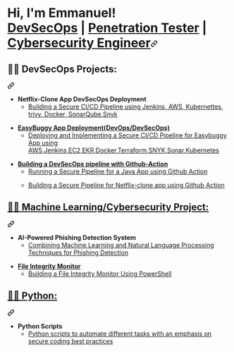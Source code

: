 ### 
<div class="markdown-heading" dir="auto"><h1 class="heading-element" dir="auto">Hi, I'm Emmanuel! <br><a href="https://github.com/dubcygoat">DevSecOps</a> | <a href="https://www.linkedin.com/in/e-omale/" rel="nofollow">Penetration Tester</a> | <a href="https://www.linkedin.com/in/e-omale/" rel="nofollow">Cybersecurity Engineer</a><svg class="octicon octicon-link" viewBox="0 0 16 16" version="1.1" width="16" height="16" aria-hidden="true"><path d="m7.775 3.275 1.25-1.25a3.5 3.5 0 1 1 4.95 4.95l-2.5 2.5a3.5 3.5 0 0 1-4.95 0 .751.751 0 0 1 .018-1.042.751.751 0 0 1 1.042-.018 1.998 1.998 0 0 0 2.83 0l2.5-2.5a2.002 2.002 0 0 0-2.83-2.83l-1.25 1.25a.751.751 0 0 1-1.042-.018.751.751 0 0 1-.018-1.042Zm-4.69 9.64a1.998 1.998 0 0 0 2.83 0l1.25-1.25a.751.751 0 0 1 1.042.018.751.751 0 0 1 .018 1.042l-1.25 1.25a3.5 3.5 0 1 1-4.95-4.95l2.5-2.5a3.5 3.5 0 0 1 4.95 0 .751.751 0 0 1-.018 1.042.751.751 0 0 1-1.042.018 1.998 1.998 0 0 0-2.83 0l-2.5 2.5a1.998 1.998 0 0 0 0 2.83Z"></path></svg></a></div>
<div class="markdown-heading" dir="auto"><h2 class="heading-element" dir="auto">👨&zwj;💻 DevSecOps Projects:</h2><a id="user-content--DevSecOps-Projects" class="anchor" aria-label="Permalink: 👨&zwj;💻 DevSecOps-Projects:" href="#-DevSecOps-Projects"><svg class="octicon octicon-link" viewBox="0 0 16 16" version="1.1" width="16" height="16" aria-hidden="true"><path d="m7.775 3.275 1.25-1.25a3.5 3.5 0 1 1 4.95 4.95l-2.5 2.5a3.5 3.5 0 0 1-4.95 0 .751.751 0 0 1 .018-1.042.751.751 0 0 1 1.042-.018 1.998 1.998 0 0 0 2.83 0l2.5-2.5a2.002 2.002 0 0 0-2.83-2.83l-1.25 1.25a.751.751 0 0 1-1.042-.018.751.751 0 0 1-.018-1.042Zm-4.69 9.64a1.998 1.998 0 0 0 2.83 0l1.25-1.25a.751.751 0 0 1 1.042.018.751.751 0 0 1 .018 1.042l-1.25 1.25a3.5 3.5 0 1 1-4.95-4.95l2.5-2.5a3.5 3.5 0 0 1 4.95 0 .751.751 0 0 1-.018 1.042.751.751 0 0 1-1.042.018 1.998 1.998 0 0 0-2.83 0l-2.5 2.5a1.998 1.998 0 0 0 0 2.83Z"></path></svg></a></div>
<ul dir="auto">
  <li><b>Netflix-Clone App DevSecOps Deployment</b><ul><li><a href ="https://github.com/dubcygoat/DevSecOps-NetflixClone">Building a Secure CI/CD Pipeline using Jenkins, AWS, Kubernettes, trivy, Docker, SonarQube,Snyk</li></ul></li>
</ul>
  <ul dir="auto">  
    <li><b>EasyBuggy App Deployment(DevOps/DevSecOps)</b><ul><li><a href ="https://github.com/dubcygoat/devsecops-jenkins-k8s-tf-sast-sca-dast-sonarcloud-snyk-zap-e2e-repo">Deploying and Implementing a Secure CI/CD Pipeline for Easybuggy App using AWS,Jenkins,EC2,EKR,Docker,Terraform,SNYK,Sonar,Kubernetes</li></ul></li>
</ul>
  <ul dir="auto">  
    <li><b>Building a DevSecOps pipeline with Github-Action</b><ul><li><a href ="https://github.com/dubcygoat/devsecops-github-actions-all">Running a Secure Pipeline for a Java App using Github Action</li></ul></li>
    <ul><li><a href ="https://github.com/dubcygoat/Netflix-clone">Building a Secure Pipeline for Netflix-clone app using Github Action</li></ul></li>
</ul>


<div class="markdown-heading" dir="auto"><h2 class="heading-element" dir="auto">👨&zwj;💻 Machine Learning/Cybersecurity Project:</h2><a id="user-content--Machine Learning-Projects" class="anchor" aria-label="Permalink: 👨&zwj;💻 Machine Learning-Projects:" href="#-Machine Learning-Projects"><svg class="octicon octicon-link" viewBox="0 0 16 16" version="1.1" width="16" height="16" aria-hidden="true"><path d="m7.775 3.275 1.25-1.25a3.5 3.5 0 1 1 4.95 4.95l-2.5 2.5a3.5 3.5 0 0 1-4.95 0 .751.751 0 0 1 .018-1.042.751.751 0 0 1 1.042-.018 1.998 1.998 0 0 0 2.83 0l2.5-2.5a2.002 2.002 0 0 0-2.83-2.83l-1.25 1.25a.751.751 0 0 1-1.042-.018.751.751 0 0 1-.018-1.042Zm-4.69 9.64a1.998 1.998 0 0 0 2.83 0l1.25-1.25a.751.751 0 0 1 1.042.018.751.751 0 0 1 .018 1.042l-1.25 1.25a3.5 3.5 0 1 1-4.95-4.95l2.5-2.5a3.5 3.5 0 0 1 4.95 0 .751.751 0 0 1-.018 1.042.751.751 0 0 1-1.042.018 1.998 1.998 0 0 0-2.83 0l-2.5 2.5a1.998 1.998 0 0 0 0 2.83Z"></path></svg></a></div>
<ul dir="auto">
  <li><b>AI-Powered Phishing Detection System</b><ul><li><a href ="https://github.com/dubcygoat/A.I-Powered-Phishing-Detection-System">Combining Machine Learning and Natural Language Processing Techniques for Phishing Detection</li></ul></li>
</ul>
<ul dir="auto">
  <li><b>File Integrity Monitor</b><ul><li><a href ="https://github.com/dubcygoat/File-Integrity-Monitor-FIM">Building a File Integrity Monitor Using PowerShell</li></ul></li>
</ul>

<div class="markdown-heading" dir="auto"><h2 class="heading-element" dir="auto">👨&zwj;💻 Python:</h2><a id="user-content--Python-Projects" class="anchor" aria-label="Permalink: 👨&zwj;💻 Python-Projects:" href="#-Python-Projects"><svg class="octicon octicon-link" viewBox="0 0 16 16" version="1.1" width="16" height="16" aria-hidden="true"><path d="m7.775 3.275 1.25-1.25a3.5 3.5 0 1 1 4.95 4.95l-2.5 2.5a3.5 3.5 0 0 1-4.95 0 .751.751 0 0 1 .018-1.042.751.751 0 0 1 1.042-.018 1.998 1.998 0 0 0 2.83 0l2.5-2.5a2.002 2.002 0 0 0-2.83-2.83l-1.25 1.25a.751.751 0 0 1-1.042-.018.751.751 0 0 1-.018-1.042Zm-4.69 9.64a1.998 1.998 0 0 0 2.83 0l1.25-1.25a.751.751 0 0 1 1.042.018.751.751 0 0 1 .018 1.042l-1.25 1.25a3.5 3.5 0 1 1-4.95-4.95l2.5-2.5a3.5 3.5 0 0 1 4.95 0 .751.751 0 0 1-.018 1.042.751.751 0 0 1-1.042.018 1.998 1.998 0 0 0-2.83 0l-2.5 2.5a1.998 1.998 0 0 0 0 2.83Z"></path></svg></a></div>
<ul dir="auto">
  <li><b>Python Scripts</b><ul><li><a href ="https://github.com/dubcygoat/PythonProjects ">Python scripts to automate different tasks with an emphasis on secure coding best practices</li></ul></li>
</ul>


    
<!--
**dubcygoat/dubcygoat** is a ✨ _special_ ✨ repository because its `README.md` (this file) appears on your GitHub profile.

Here are some ideas to get you started:

- 🔭 I’m currently working on ...
- 🌱 I’m currently learning ...
- 👯 I’m looking to collaborate on ...
- 🤔 I’m looking for help with ...
- 💬 Ask me about ...
- 📫 How to reach me: ...
- 😄 Pronouns: ...
- ⚡ Fun fact: ...
-->
